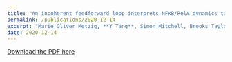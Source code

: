 ```yaml
---
title: "An incoherent feedforward loop interprets NFκB/RelA dynamics to determine TNF-induced necroptosis decisions"
permalink: /publications/2020-12-14
excerpt: "Marie Oliver Metzig, **Y Tang**, Simon Mitchell, Brooks Taylor, Robert Foreman, Roy Wollman, Alexander Hoffmann.<br> Molecular systems biology 16 (12), e9677"
date: 2020-12-14
---
```


[Download the PDF here](https://github.com/jamestang23/jamestang23.github.io/blob/master/18.pdf)



